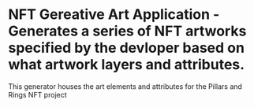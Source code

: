 # NFT Gereative Art Application - Generates a series of NFT artworks specified by the devloper based on what artwork layers and attributes. 

This generator houses the art elements and attributes for the Pillars and Rings NFT project
